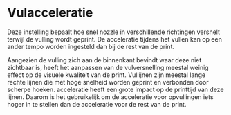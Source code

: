 Vulacceleratie
====
Deze instelling bepaalt hoe snel nozzle in verschillende richtingen versnelt terwijl de vulling wordt geprint. De acceleratie tijdens het vullen kan op een ander tempo worden ingesteld dan bij de rest van de print.

Aangezien de vulling zich aan de binnenkant bevindt waar deze niet zichtbaar is, heeft het aanpassen van de vulversnelling meestal weinig effect op de visuele kwaliteit van de print. Vullijnen zijn meestal lange rechte lijnen die met hoge snelheid worden geprint en verbonden door scherpe hoeken. acceleratie heeft een grote impact op de printtijd van deze lijnen. Daarom is het gebruikelijk om de acceleratie voor opvullingen iets hoger in te stellen dan de acceleratie voor de rest van de print.